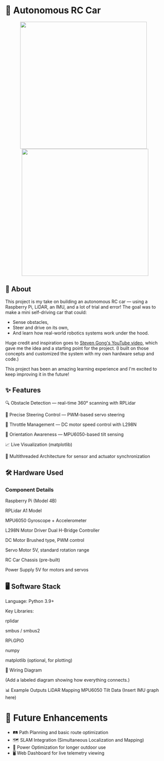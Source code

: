 # 🚗 Autonomous RC Car 

<p align="center">
  <img src="resources/car1.png" width="400" style="margin-right: 10px;">
  <img src="resources/car2.png" width="400">
</p>


## 📖 About
This project is my take on building an autonomous RC car — using a Raspberry Pi, LiDAR, an IMU, and a lot of trial and error!
The goal was to make a mini self-driving car that could:
- Sense obstacles,
- Steer and drive on its own,
- And learn how real-world robotics systems work under the hood.

Huge credit and inspiration goes to [Steven Gong's YouTube video](https://www.youtube.com/watch?v=R87Qlq_wSY8), which gave me the idea and a starting point for the project.
(I built on those concepts and customized the system with my own hardware setup and code.)

This project has been an amazing learning experience and I'm excited to keep improving it in the future!

## ✨ Features
🔍 Obstacle Detection — real-time 360° scanning with RPLidar

🎯 Precise Steering Control — PWM-based servo steering

🛞 Throttle Management — DC motor speed control with L298N

🧭 Orientation Awareness — MPU6050-based tilt sensing

📈 Live Visualization (matplotlib)

🧠 Multithreaded Architecture for sensor and actuator synchronization

## 🛠 Hardware Used
### Component	Details

Raspberry Pi	(Model 4B)

RPLidar	A1 Model

MPU6050	Gyroscope + Accelerometer

L298N Motor Driver	Dual H-Bridge Controller

DC Motor	Brushed type, PWM control

Servo Motor	5V, standard rotation range

RC Car Chassis	(pre-built)

Power Supply	5V for motors and servos

## 🖥 Software Stack
Language: Python 3.9+

Key Libraries:

rplidar

smbus / smbus2

RPi.GPIO

numpy

matplotlib (optional, for plotting)


🔌 Wiring Diagram

(Add a labeled diagram showing how everything connects.)


📊 Example Outputs
LiDAR Mapping	MPU6050 Tilt Data
(Insert IMU graph here)

# 🧩 Future Enhancements
- 🛤 Path Planning and basic route optimization
- 🗺 SLAM Integration (Simultaneous Localization and Mapping)
- 🔋 Power Optimization for longer outdoor use
- 🖥 Web Dashboard for live telemetry viewing
